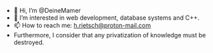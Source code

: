 - 👋 Hi, I’m @DeineMamer
- 👀 I’m interested in web development, database systems and C++.
- 📫 How to reach me: h.rietsch@proton-mail.com
- Furthermore, I consider that any privatization of knowledge must be destroyed.

<!---
DeineMamer/DeineMamer is a ✨ special ✨ repository because its `README.md` (this file) appears on your GitHub profile.
You can click the Preview link to take a look at your changes.
--->
